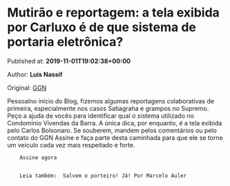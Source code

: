 
# Mutirão e reportagem: a tela exibida por Carluxo é de que sistema de portaria eletrônica?

Published at: **2019-11-01T19:02:38+00:00**

Author: **Luis Nassif**

Original: [GGN](https://jornalggn.com.br/noticia/mutirao-e-reportagem-a-tela-exibida-por-carluxo-e-de-que-sistema-de-portaria-eletronica/)

Pessoalno início do Blog, fizemos algumas reportagens colaborativas de primeira, especialmente nos casos Satiagraha e grampos no Supremo.
Peço a ajuda de vocês para identificar qual o sistema utilizado no Condominio Vivendas da Barra. A única dica, por enquanto, é a tela exibida pelo Carlos Bolsonaro.
Se souberem, mandem pelos comentários ou pelo contato do GGN
Assine e faça parte desta caminhada para que ele se torne um veículo cada vez mais respeitado e forte.

        Assine agora
      

        Leia também:  Salvem o porteiro! Já! Por Marcelo Auler
      
